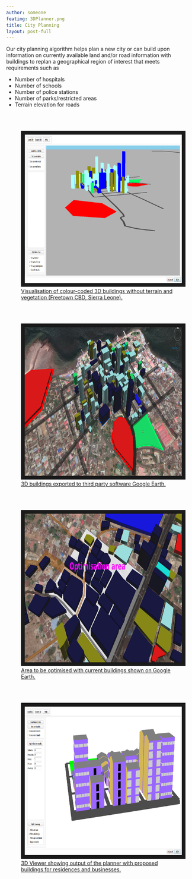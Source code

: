 ```yaml
---
author: someone
featimg: 3DPlanner.png
title: City Planning
layout: post-full
---
```


Our city planning algorithm helps plan a new city or can build upon information on currently available land and/or road information with buildings to replan a geographical region of interest that meets requirements such as
* Number of hospitals
* Number of schools
* Number of police stations
* Number of parks/restricted areas
* Terrain elevation for roads

<br/>
<br/>

<figure>
<a href="/media/compressed/freetown_pam.png
" target="_blank"><img src="/media/compressed/freetown_pam.png" 
alt="IMAGE ALT TEXT HERE" width="600" height="400" border="10" />
 <figcaption>
 Visualisation of colour-coded 3D buildings without terrain and vegetation (Freetown CBD, Sierra Leone).
 </figcaption></a>
 </figure>
 <br/>
<br/>

 <figure>
<a href="/media/compressed/freetown_google.png
" target="_blank"><img src="/media/compressed/freetown_google.png" 
alt="IMAGE ALT TEXT HERE" width="600" height="400" border="10" />
 <figcaption>
 3D buildings exported to third party software Google Earth.
 </figcaption></a>
 </figure>

<br/>
<br/>

<!--
<figure>
<a href="/media/compressed/LandOptim.png
" target="_blank"><img src="/media/compressed/LandOptim.png" 
alt="IMAGE ALT TEXT HERE" width="600" height="400" border="10" />
 <figcaption>
 Optimised area showing residences (grey), police (dark blue), hospital (light blue) etc displayed on Google Earth.
 </figcaption></a>
 </figure>
 -->

<figure>
<a href="/media/compressed/landOriginal2.png
" target="_blank"><img src="/media/compressed/landOriginal2.png" 
alt="IMAGE ALT TEXT HERE" width="600" height="400" border="10" />
 <figcaption>
 Area to be optimised with current buildings shown on Google Earth.
 </figcaption></a>
 </figure>
 
 <br/>
<br/>
 <figure>
<a href="/media/compressed/3DPlanner.png
" target="_blank"><img src="/media/compressed/3DPlanner.png" 
alt="IMAGE ALT TEXT HERE" width="600" height="400" border="10" />
 <figcaption>
 3D Viewer showing output of the planner with proposed buildings for residences and businesses.
 </figcaption></a>
 </figure>

